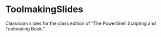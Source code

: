 # ToolmakingSlides
Classroom slides for the class edition of "The PowerShell Scripting and Toolmaking Book." 
